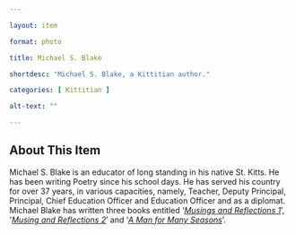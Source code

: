 ```yaml
--- 

layout: item

format: photo 

title: Michael S. Blake

shortdesc: "Michael S. Blake, a Kittitian author."

categories: [ Kittitian ] 

alt-text: ""

--- 
```


## About This Item 

Michael S. Blake is an educator of long standing in his native St. Kitts. He has been writing Poetry since his school days. He has served his country for over 37 years, in various capacities, namely, Teacher, Deputy Principal, Principal, Chief Education Officer and Education Officer and as a diplomat. Michael Blake has written three books entitled ‘_[Musings and Reflections 1](https://cfbcworks.github.io/Independence40SKN/items/SKN40Book30.html)_’, '_[Musing and Reflections 2](https://cfbcworks.github.io/Independence40SKN/items/SKN_IN32.html)_’ and ‘_[A Man for Many Seasons](https://cfbcworks.github.io/Independence40SKN/items/SKN_IN33.html)_’. 

